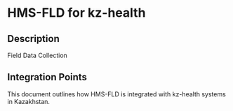 # HMS-FLD for kz-health

## Description

Field Data Collection

## Integration Points

This document outlines how HMS-FLD is integrated with kz-health systems in Kazakhstan.
